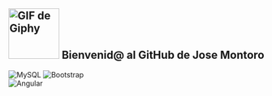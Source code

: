 ## <img src="https://media.giphy.com/media/H54feNXf6i4eAQubud/giphy.gif" alt="GIF de Giphy" width="100"/> Bienvenid@ al GitHub de Jose Montoro


![MySQL](https://img.shields.io/badge/mysql-4479A1.svg?style=for-the-badge&logo=mysql&logoColor=white)
![Bootstrap](https://img.shields.io/badge/bootstrap-%238511FA.svg?style=for-the-badge&logo=bootstrap&logoColor=white)  
![Angular](https://img.shields.io/badge/angular-%23DD0031.svg?style=for-the-badge&logo=angular&logoColor=white)
#

